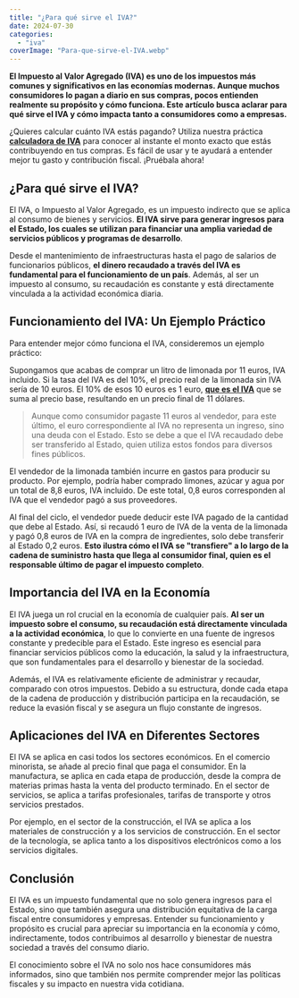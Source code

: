 ```yaml
---
title: "¿Para qué sirve el IVA?"
date: 2024-07-30
categories: 
  - "iva"
coverImage: "Para-que-sirve-el-IVA.webp"
---
```


**El Impuesto al Valor Agregado (IVA) es uno de los impuestos más comunes y significativos en las economías modernas. Aunque muchos consumidores lo pagan a diario en sus compras, pocos entienden realmente su propósito y cómo funciona. Este artículo busca aclarar para qué sirve el IVA y cómo impacta tanto a consumidores como a empresas.**

¿Quieres calcular cuánto IVA estás pagando? Utiliza nuestra práctica [**calculadora de IVA**](https://calculadora-de-iva.es/) para conocer al instante el monto exacto que estás contribuyendo en tus compras. Es fácil de usar y te ayudará a entender mejor tu gasto y contribución fiscal. ¡Pruébala ahora!

## ¿Para qué sirve el IVA?

El IVA, o Impuesto al Valor Agregado, es un impuesto indirecto que se aplica al consumo de bienes y servicios. **El IVA sirve para generar ingresos para el Estado, los cuales se utilizan para financiar una amplia variedad de servicios públicos y programas de desarrollo**.

Desde el mantenimiento de infraestructuras hasta el pago de salarios de funcionarios públicos, **el dinero recaudado a través del IVA es fundamental para el funcionamiento de un país**. Además, al ser un impuesto al consumo, su recaudación es constante y está directamente vinculada a la actividad económica diaria.

## Funcionamiento del IVA: Un Ejemplo Práctico

Para entender mejor cómo funciona el IVA, consideremos un ejemplo práctico:

Supongamos que acabas de comprar un litro de limonada por 11 euros, IVA incluido. Si la tasa del IVA es del 10%, el precio real de la limonada sin IVA sería de 10 euros. El 10% de esos 10 euros es 1 euro, [**que es el IVA**](https://calculadora-de-iva.es/que-es-el-iva) que se suma al precio base, resultando en un precio final de 11 dólares.

> Aunque como consumidor pagaste 11 euros al vendedor, para este último, el euro correspondiente al IVA no representa un ingreso, sino una deuda con el Estado. Esto se debe a que el IVA recaudado debe ser transferido al Estado, quien utiliza estos fondos para diversos fines públicos.

El vendedor de la limonada también incurre en gastos para producir su producto. Por ejemplo, podría haber comprado limones, azúcar y agua por un total de 8,8 euros, IVA incluido. De este total, 0,8 euros corresponden al IVA que el vendedor pagó a sus proveedores.

Al final del ciclo, el vendedor puede deducir este IVA pagado de la cantidad que debe al Estado. Así, si recaudó 1 euro de IVA de la venta de la limonada y pagó 0,8 euros de IVA en la compra de ingredientes, solo debe transferir al Estado 0,2 euros. **Esto ilustra cómo el IVA se "transfiere" a lo largo de la cadena de suministro hasta que llega al consumidor final, quien es el responsable último de pagar el impuesto completo**.

## Importancia del IVA en la Economía

El IVA juega un rol crucial en la economía de cualquier país. **Al ser un impuesto sobre el consumo, su recaudación está directamente vinculada a la actividad económica**, lo que lo convierte en una fuente de ingresos constante y predecible para el Estado. Este ingreso es esencial para financiar servicios públicos como la educación, la salud y la infraestructura, que son fundamentales para el desarrollo y bienestar de la sociedad.

Además, el IVA es relativamente eficiente de administrar y recaudar, comparado con otros impuestos. Debido a su estructura, donde cada etapa de la cadena de producción y distribución participa en la recaudación, se reduce la evasión fiscal y se asegura un flujo constante de ingresos.

## Aplicaciones del IVA en Diferentes Sectores

El IVA se aplica en casi todos los sectores económicos. En el comercio minorista, se añade al precio final que paga el consumidor. En la manufactura, se aplica en cada etapa de producción, desde la compra de materias primas hasta la venta del producto terminado. En el sector de servicios, se aplica a tarifas profesionales, tarifas de transporte y otros servicios prestados.

Por ejemplo, en el sector de la construcción, el IVA se aplica a los materiales de construcción y a los servicios de construcción. En el sector de la tecnología, se aplica tanto a los dispositivos electrónicos como a los servicios digitales.

## Conclusión

El IVA es un impuesto fundamental que no solo genera ingresos para el Estado, sino que también asegura una distribución equitativa de la carga fiscal entre consumidores y empresas. Entender su funcionamiento y propósito es crucial para apreciar su importancia en la economía y cómo, indirectamente, todos contribuimos al desarrollo y bienestar de nuestra sociedad a través del consumo diario.

El conocimiento sobre el IVA no solo nos hace consumidores más informados, sino que también nos permite comprender mejor las políticas fiscales y su impacto en nuestra vida cotidiana.
